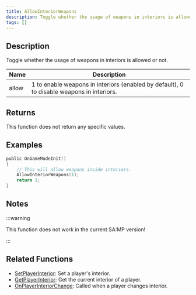 ```yaml
---
title: AllowInteriorWeapons
description: Toggle whether the usage of weapons in interiors is allowed or not.
tags: []
---
```


## Description

Toggle whether the usage of weapons in interiors is allowed or not.

| Name  | Description                                                                               |
| ----- | ----------------------------------------------------------------------------------------- |
| allow | 1 to enable weapons in interiors (enabled by default), 0 to disable weapons in interiors. |

## Returns

This function does not return any specific values.

## Examples

```c
public OnGameModeInit()
{
    // This will allow weapons inside interiors.
    AllowInteriorWeapons(1);
    return 1;
}
```

## Notes

:::warning

This function does not work in the current SA:MP version!

:::

## Related Functions

- [SetPlayerInterior](SetPlayerInterior.md): Set a player's interior.
- [GetPlayerInterior](GetPlayerInterior.md): Get the current interior of a player.
- [OnPlayerInteriorChange](../callbacks/OnPlayerInteriorChange.md): Called when a player changes interior.
